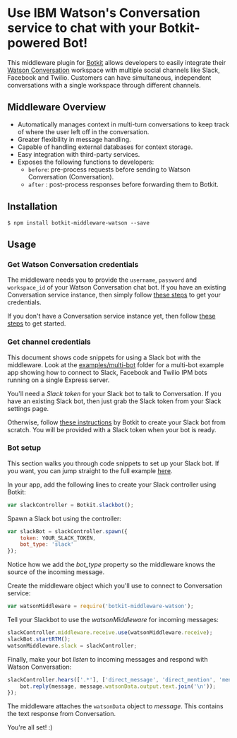 # Use IBM Watson's Conversation service to chat with your Botkit-powered Bot!

This middleware plugin for [Botkit](http://howdy.ai/botkit) allows developers to easily integrate their [Watson Conversation](https://www.ibm.com/watson/developercloud/conversation.html) workspace with multiple social channels like Slack, Facebook and Twilio. Customers can have simultaneous, independent conversations with a single workspace through different channels.

## Middleware Overview
* Automatically manages context in multi-turn conversations to keep track of where the user left off in the conversation.
* Greater flexibility in message handling.
* Capable of handling external databases for context storage.
* Easy integration with third-party services.
* Exposes the following functions to developers:
  * `before`: pre-process requests before sending to Watson Conversation (Conversation).
  * `after` : post-process responses before forwarding them to Botkit.

## Installation
```
$ npm install botkit-middleware-watson --save
```

## Usage
### Get Watson Conversation credentials
The middleware needs you to provide the `username`, `password` and `workspace_id` of your Watson Conversation chat bot. If you have an existing Conversation service instance, then simply follow [these steps](https://github.com/watson-developer-cloud/conversation-simple/blob/master/README.md#service-credentials) to get your credentials.

If you don't have a Conversation service instance yet, then follow [these steps](https://github.com/watson-developer-cloud/conversation-simple/blob/master/README.md#before-you-begin-1) to get started.

### Get channel credentials
This document shows code snippets for using a Slack bot with the middleware. Look at the [examples/multi-bot](/examples/multi-bot) folder for a multi-bot example app showing how to connect to Slack, Facebook and Twilio IPM bots running on a single Express server.

You'll need a _Slack token_ for your Slack bot to talk to Conversation.
If you have an existing Slack bot, then just grab the Slack token from your Slack settings page.

Otherwise, follow [these instructions](https://github.com/howdyai/botkit/blob/master/readme-slack.md) by Botkit to create your Slack bot from scratch. You will be provided with a Slack token when your bot is ready.

### Bot setup

This section walks you through code snippets to set up your Slack bot. If you want, you can jump straight to the full example [here](/examples/simple-bot).

In your app, add the following lines to create your Slack controller using Botkit:
```js
var slackController = Botkit.slackbot();
```

Spawn a Slack bot using the controller:
```js
var slackBot = slackController.spawn({
    token: YOUR_SLACK_TOKEN,
    bot_type: 'slack'
});
```
Notice how we add the _bot_type_ property so the middleware knows the source of the incoming message.

Create the middleware object which you'll use to connect to Conversation service:
```js
var watsonMiddleware = require('botkit-middleware-watson');
```

Tell your Slackbot to use the _watsonMiddleware_ for incoming messages:
```js
slackController.middleware.receive.use(watsonMiddleware.receive);
slackBot.startRTM();
watsonMiddleware.slack = slackController;
```

Finally, make your bot _listen_ to incoming messages and respond with Watson Conversation:
```js
slackController.hears(['.*'], ['direct_message', 'direct_mention', 'mention'], function(bot, message) {
    bot.reply(message, message.watsonData.output.text.join('\n'));
});
```
The middleware attaches the `watsonData` object to _message_. This contains the text response from Conversation.

You're all set! :)
